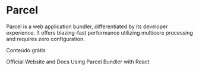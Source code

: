 # Parcel

Parcel is a web application bundler, differentiated by its developer experience. It offers blazing-fast performance utilizing multicore processing and requires zero configuration.

<ResourceGroupTitle>Conteúdo grátis</ResourceGroupTitle>

<BadgeLink colorScheme='blue' badgeText='Official Website' href='https://parceljs.org/plugin-system/bundler/'>Official Website and Docs</BadgeLink>
<BadgeLink badgeText='Watch' href='https://www.youtube.com/watch?v=hCxvp3_o0gM'>Using Parcel Bundler with React</BadgeLink>
